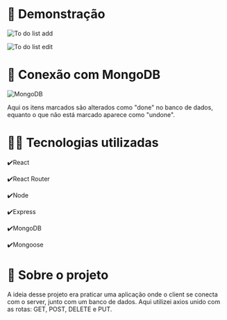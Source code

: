 # 🎥 Demonstração

![To do list add](https://user-images.githubusercontent.com/68076508/163445331-1a0de548-9c20-403a-885d-104f9ecbe5a6.gif)

![To do list edit](https://user-images.githubusercontent.com/68076508/163448403-211be00d-cc00-4fec-86d7-d54eeb47ebdd.gif)

# 📁 Conexão com MongoDB

![MongoDB](https://user-images.githubusercontent.com/68076508/163448795-64700937-4742-473e-9940-9fe6208f788f.png)

Aqui os itens marcados são alterados como "done" no banco de dados, equanto o que não está marcado aparece como "undone". 

# 👨‍💻 Tecnologias utilizadas

✔️React

✔️React Router

✔️Node 

✔️Express

✔️MongoDB

✔️Mongoose

# 📃 Sobre o projeto

  A ideia desse projeto era praticar uma aplicação onde o client se conecta com o server, junto com um banco de dados. Aqui utilizei axios unido com as rotas: GET, POST, DELETE e PUT. 

